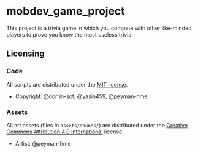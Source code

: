 # mobdev_game_project

This project is a trivia game in which you compete with other like-minded players to prove you know the most useless trivia.

## Licensing

### Code

All scripts are distributed under the [MIT license](LICENSE).

* Copyright: @dorrin-sot, @yasin459, @peyman-hme

### Assets

All art assets (files in ``assets/sounds/``) are distributed under the [Creative Commons Attribution 4.0 International](http://creativecommons.org/licenses/by/4.0/) license.

* Artist: @peyman-hme
